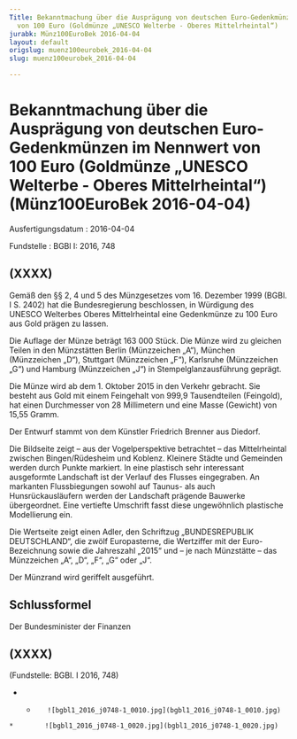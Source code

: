```yaml
---
Title: Bekanntmachung über die Ausprägung von deutschen Euro-Gedenkmünzen im Nennwert
  von 100 Euro (Goldmünze „UNESCO Welterbe - Oberes Mittelrheintal“)
jurabk: Münz100EuroBek 2016-04-04
layout: default
origslug: muenz100eurobek_2016-04-04
slug: muenz100eurobek_2016-04-04

---
```


# Bekanntmachung über die Ausprägung von deutschen Euro-Gedenkmünzen im Nennwert von 100 Euro (Goldmünze „UNESCO Welterbe - Oberes Mittelrheintal“) (Münz100EuroBek 2016-04-04)

Ausfertigungsdatum
:   2016-04-04

Fundstelle
:   BGBl I: 2016, 748


## (XXXX)

Gemäß den §§ 2, 4 und 5 des Münzgesetzes vom 16. Dezember 1999 (BGBl.
I S. 2402) hat die Bundesregierung beschlossen, in Würdigung des
UNESCO Welterbes Oberes Mittelrheintal eine Gedenkmünze zu 100 Euro
aus Gold prägen zu lassen.

Die Auflage der Münze beträgt 163 000 Stück. Die Münze wird zu
gleichen Teilen in den Münzstätten Berlin (Münzzeichen „A“), München
(Münzzeichen „D“), Stuttgart (Münzzeichen „F“), Karlsruhe (Münzzeichen
„G“) und Hamburg (Münzzeichen „J“) in Stempelglanzausführung geprägt.

Die Münze wird ab dem 1. Oktober 2015 in den Verkehr gebracht. Sie
besteht aus Gold mit einem Feingehalt von 999,9 Tausendteilen
(Feingold), hat einen Durchmesser von 28 Millimetern und eine Masse
(Gewicht) von 15,55 Gramm.

Der Entwurf stammt von dem Künstler Friedrich Brenner aus Diedorf.

Die Bildseite zeigt – aus der Vogelperspektive betrachtet – das
Mittelrheintal zwischen Bingen/Rüdesheim und Koblenz. Kleinere Städte
und Gemeinden werden durch Punkte markiert. In eine plastisch sehr
interessant ausgeformte Landschaft ist der Verlauf des Flusses
eingegraben. An markanten Flussbiegungen sowohl auf Taunus- als auch
Hunsrückausläufern werden der Landschaft prägende Bauwerke
übergeordnet. Eine vertiefte Umschrift fasst diese ungewöhnlich
plastische Modellierung ein.

Die Wertseite zeigt einen Adler, den Schriftzug „BUNDESREPUBLIK
DEUTSCHLAND“, die zwölf Europasterne, die Wertziffer mit der Euro-
Bezeichnung sowie die Jahreszahl „2015“ und – je nach Münzstätte – das
Münzzeichen „A“, „D“, „F“, „G“ oder „J“.

Der Münzrand wird geriffelt ausgeführt.


## Schlussformel

Der Bundesminister der Finanzen


## (XXXX)

(Fundstelle: BGBl. I 2016, 748)


*    *        ![bgbl1_2016_j0748-1_0010.jpg](bgbl1_2016_j0748-1_0010.jpg)
    *        ![bgbl1_2016_j0748-1_0020.jpg](bgbl1_2016_j0748-1_0020.jpg)


